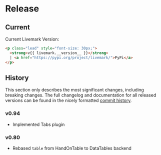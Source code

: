 # Release

## Current

Current Livemark Version:

```html markup
<p class="lead" style="font-size: 30px;">
  <strong>v{{ livemark.__version__ }}</strong>
  | <a href="https://pypi.org/project/livemark/">PyPi</a>
</p>
```

## History

This section only describes the most significant changes, including breaking changes. The full changelog and documentation for all released versions can be found in the nicely formatted [commit history](https://github.com/frictionlessdata/livemark/commits/main).

### v0.94

- Implemented Tabs plugin

### v0.80

- Rebased `table` from HandOnTable to DataTables backend
